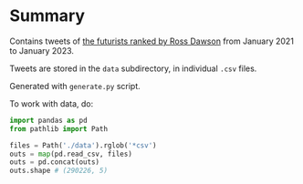 # Summary

Contains tweets of [the futurists ranked by Ross Dawson](https://rossdawson.com/futurist/futurist-rankings/)
from January 2021 to January 2023.

Tweets are stored in the `data` subdirectory, in individual `.csv` files.

Generated with `generate.py` script.

To work with data, do:
```python
import pandas as pd
from pathlib import Path

files = Path('./data').rglob('*csv')
outs = map(pd.read_csv, files)
outs = pd.concat(outs)
outs.shape # (290226, 5)
```